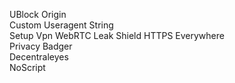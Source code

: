 
UBlock Origin  
Custom Useragent String  
Setup Vpn 
WebRTC Leak Shield
HTTPS Everywhere  
Privacy Badger  
Decentraleyes  
NoScript  
